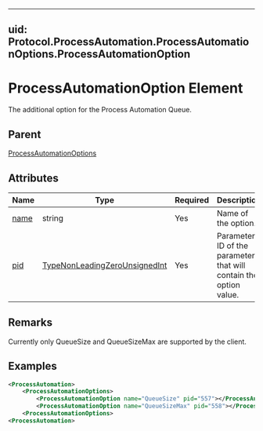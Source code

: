 ---
uid: Protocol.ProcessAutomation.ProcessAutomationOptions.ProcessAutomationOption
--

# ProcessAutomationOption Element

The additional option for the Process Automation Queue.

## Parent
[ProcessAutomationOptions](xref:Protocol.ProcessAutomation.ProcessAutomationOptions)

## Attributes
|Name|Type|Required|Description|
|--- |--- |--- |--- |
|[name](xref:Protocol.ProcessAutomation.ProcessAutomationOptions-name)|string|Yes|Name of the option.|
|[pid](xref:Protocol.ProcessAutomation.ProcessAutomationOptions-pid)|[TypeNonLeadingZeroUnsignedInt](xref:Protocol-TypeNonLeadingZeroUnsignedInt)|Yes|Parameter ID of the parameter that will contain the option value.|

## Remarks

Currently only QueueSize and QueueSizeMax are supported by the client.

## Examples

```xml
<ProcessAutomation>
	<ProcessAutomationOptions>
		<ProcessAutomationOption name="QueueSize" pid="557"></ProcessAutomationOption>
        <ProcessAutomationOption name="QueueSizeMax" pid="558"></ProcessAutomationOption>
	<ProcessAutomationOptions>
<ProcessAutomation>
